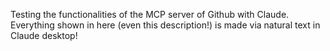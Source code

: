 Testing the functionalities of the MCP server of Github with Claude. Everything shown in here (even this description!) is made via natural text in Claude desktop!